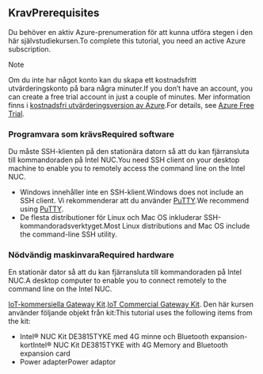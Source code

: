 ## <a name="prerequisites"></a><span data-ttu-id="47552-101">Krav</span><span class="sxs-lookup"><span data-stu-id="47552-101">Prerequisites</span></span>

<span data-ttu-id="47552-102">Du behöver en aktiv Azure-prenumeration för att kunna utföra stegen i den här självstudiekursen.</span><span class="sxs-lookup"><span data-stu-id="47552-102">To complete this tutorial, you need an active Azure subscription.</span></span>

> [!NOTE]
> <span data-ttu-id="47552-103">Om du inte har något konto kan du skapa ett kostnadsfritt utvärderingskonto på bara några minuter.</span><span class="sxs-lookup"><span data-stu-id="47552-103">If you don’t have an account, you can create a free trial account in just a couple of minutes.</span></span> <span data-ttu-id="47552-104">Mer information finns i [kostnadsfri utvärderingsversion av Azure][lnk-free-trial].</span><span class="sxs-lookup"><span data-stu-id="47552-104">For details, see [Azure Free Trial][lnk-free-trial].</span></span>

### <a name="required-software"></a><span data-ttu-id="47552-105">Programvara som krävs</span><span class="sxs-lookup"><span data-stu-id="47552-105">Required software</span></span>

<span data-ttu-id="47552-106">Du måste SSH-klienten på den stationära datorn så att du kan fjärransluta till kommandoraden på Intel NUC.</span><span class="sxs-lookup"><span data-stu-id="47552-106">You need SSH client on your desktop machine to enable you to remotely access the command line on the Intel NUC.</span></span>

- <span data-ttu-id="47552-107">Windows innehåller inte en SSH-klient.</span><span class="sxs-lookup"><span data-stu-id="47552-107">Windows does not include an SSH client.</span></span> <span data-ttu-id="47552-108">Vi rekommenderar att du använder [PuTTY](http://www.putty.org/).</span><span class="sxs-lookup"><span data-stu-id="47552-108">We recommend using [PuTTY](http://www.putty.org/).</span></span>
- <span data-ttu-id="47552-109">De flesta distributioner för Linux och Mac OS inkluderar SSH-kommandoradsverktyget.</span><span class="sxs-lookup"><span data-stu-id="47552-109">Most Linux distributions and Mac OS include the command-line SSH utility.</span></span>

### <a name="required-hardware"></a><span data-ttu-id="47552-110">Nödvändig maskinvara</span><span class="sxs-lookup"><span data-stu-id="47552-110">Required hardware</span></span>

<span data-ttu-id="47552-111">En stationär dator så att du kan fjärransluta till kommandoraden på Intel NUC.</span><span class="sxs-lookup"><span data-stu-id="47552-111">A desktop computer to enable you to connect remotely to the command line on the Intel NUC.</span></span>

<span data-ttu-id="47552-112">[IoT-kommersiella Gateway Kit][lnk-starter-kits].</span><span class="sxs-lookup"><span data-stu-id="47552-112">[IoT Commercial Gateway Kit][lnk-starter-kits].</span></span> <span data-ttu-id="47552-113">Den här kursen använder följande objekt från kit:</span><span class="sxs-lookup"><span data-stu-id="47552-113">This tutorial uses the following items from the kit:</span></span>

- <span data-ttu-id="47552-114">Intel® NUC Kit DE3815TYKE med 4G minne och Bluetooth expansion-kort</span><span class="sxs-lookup"><span data-stu-id="47552-114">Intel® NUC Kit DE3815TYKE with 4G Memory and Bluetooth expansion card</span></span>
- <span data-ttu-id="47552-115">Power adapter</span><span class="sxs-lookup"><span data-stu-id="47552-115">Power adaptor</span></span>

[lnk-starter-kits]: https://azure.microsoft.com/develop/iot/starter-kits/
[lnk-free-trial]: http://azure.microsoft.com/pricing/free-trial/